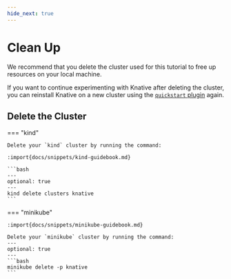 ```yaml
---
hide_next: true
---
```

# Clean Up

We recommend that you delete the cluster used for this tutorial to free up resources
on your local machine.

If you want to continue experimenting with Knative after deleting the cluster,
you can reinstall Knative on a new cluster using the [`quickstart` plugin](quickstart-install.md#run-the-knative-quickstart-plugin) again.

## Delete the Cluster

=== "kind"

    Delete your `kind` cluster by running the command:

    :import{docs/snippets/kind-guidebook.md}

    ```bash
    ---
    optional: true
    ---
    kind delete clusters knative
    ```

=== "minikube"

    :import{docs/snippets/minikube-guidebook.md}
    
    Delete your `minikube` cluster by running the command:
    ---
    optional: true
    ---
    ```bash
    minikube delete -p knative
    ```
